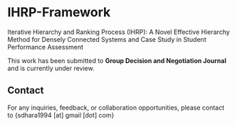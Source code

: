 # IHRP-Framework
Iterative Hierarchy and Ranking Process (IHRP): A Novel Effective Hierarchy Method for Densely Connected Systems and Case Study in Student Performance Assessment

This work has been submitted to **Group Decision and Negotiation Journal** and is currently under review.

## Contact
For any inquiries, feedback, or collaboration opportunities, please contact to {sdhara1994 [at] gmail [dot] com}


